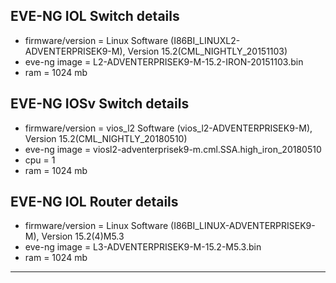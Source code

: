## EVE-NG IOL Switch details

- firmware/version = Linux Software (I86BI_LINUXL2-ADVENTERPRISEK9-M), Version 15.2(CML_NIGHTLY_20151103)
- eve-ng image = L2-ADVENTERPRISEK9-M-15.2-IRON-20151103.bin
- ram = 1024 mb  

## EVE-NG IOSv Switch details

- firmware/version = vios_l2 Software (vios_l2-ADVENTERPRISEK9-M), Version 15.2(CML_NIGHTLY_20180510)
- eve-ng image = viosl2-adventerprisek9-m.cml.SSA.high_iron_20180510
- cpu = 1  
- ram = 1024 mb  

## EVE-NG IOL Router details

- firmware/version = Linux Software (I86BI_LINUX-ADVENTERPRISEK9-M), Version 15.2(4)M5.3 
- eve-ng image = L3-ADVENTERPRISEK9-M-15.2-M5.3.bin
- ram = 1024 mb  

---
